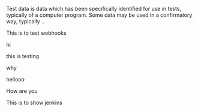 Test data is data which has been specifically identified for use in tests, typically of a computer program. Some data may be used in a confirmatory way, typically ..



This is to test webhooks

hi

this is testing

why

hellooo

How are you

This is to show jenkins
